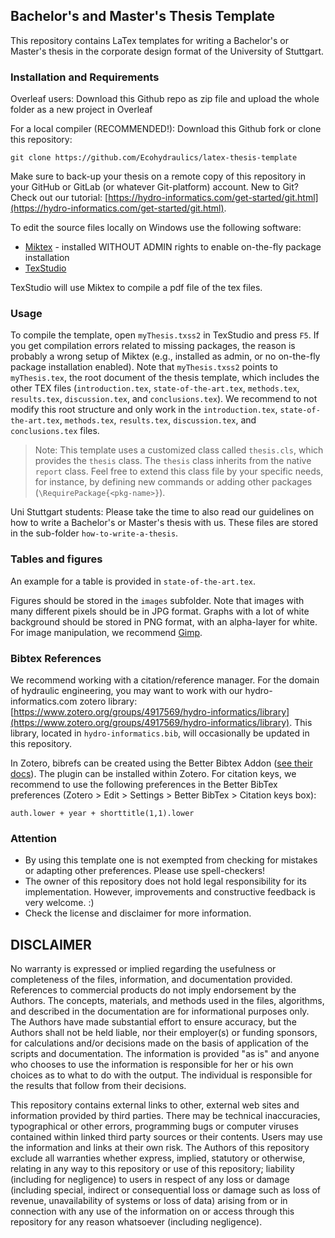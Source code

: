 ## Bachelor's and Master's Thesis Template

This repository contains LaTex templates for writing a Bachelor's or Master's thesis in the corporate design format of the University of Stuttgart. 


### Installation and Requirements

Overleaf users: Download this Github repo as zip file and upload the whole folder as a new project in Overleaf

For a local compiler (RECOMMENDED!): Download this Github fork or clone this repository: 

```
git clone https://github.com/Ecohydraulics/latex-thesis-template
```

Make sure to back-up your thesis on a remote copy of this repository in your GitHub or GitLab (or whatever Git-platform) account. New to Git? Check out our tutorial: [https://hydro-informatics.com/get-started/git.html](https://hydro-informatics.com/get-started/git.html).

To edit the source files locally on Windows use the following software:

* [Miktex](https://miktex.org/) - installed WITHOUT ADMIN rights to enable on-the-fly package installation
* [TexStudio](https://www.texstudio.org/)

TexStudio will use Miktex to compile a pdf file of the tex files.

### Usage

To compile the template, open `myThesis.txss2` in TexStudio and press `F5`. If you get compilation errors related to missing packages, the reason is probably a wrong setup of Miktex (e.g., installed as admin, or no on-the-fly package installation enabled). Note that `myThesis.txss2` points to `myThesis.tex`, the root document of the thesis template, which includes the other TEX files (`introduction.tex`, `state-of-the-art.tex`, `methods.tex`, `results.tex`, `discussion.tex`, and `conclusions.tex`). We recommend to not modify this root structure and only work in the `introduction.tex`, `state-of-the-art.tex`, `methods.tex`, `results.tex`, `discussion.tex`, and `conclusions.tex` files.

> Note: This template uses a customized class called `thesis.cls`, which provides the `thesis` class. The `thesis` class inherits from the native `report` class. Feel free to extend this class file by your specific needs, for instance, by defining new commands or adding other packages (`\RequirePackage{<pkg-name>}`).

Uni Stuttgart students: Please take the time to also read our guidelines on how to write a Bachelor's or Master's thesis with us. These files are stored in the sub-folder `how-to-write-a-thesis`.

### Tables and figures

An example for a table is provided in `state-of-the-art.tex`.

Figures should be stored in the `images` subfolder. Note that images with many different pixels should be in JPG format. Graphs with a lot of white background should be stored in PNG format, with an alpha-layer for white. For image manipulation, we recommend [Gimp](https://www.gimp.org).


### Bibtex References

We recommend working with a citation/reference manager. For the domain of hydraulic engineering, you may want to work with our hydro-informatics.com zotero library: [https://www.zotero.org/groups/4917569/hydro-informatics/library](https://www.zotero.org/groups/4917569/hydro-informatics/library). This library, located in `hydro-informatics.bib`, will occasionally be updated in this repository.

In Zotero, bibrefs can be created using the Better Bibtex Addon ([see their docs](https://retorque.re/zotero-better-bibtex/)). The plugin can be installed within Zotero. For citation keys, we recommend to use the following preferences in the Better BibTex preferences (Zotero > Edit > Settings > Better BibTex > Citation keys box):

```
auth.lower + year + shorttitle(1,1).lower
```


### Attention

* By using this template one is not exempted from checking for mistakes or adapting other preferences. Please use spell-checkers!
* The owner of this repository does not hold legal responsibility for its implementation. However, improvements and constructive feedback is very welcome. :)
* Check the license and disclaimer for more information.


## DISCLAIMER

No warranty is expressed or implied regarding the usefulness or completeness of the files, information, and documentation provided. References to commercial products do not imply endorsement by the Authors. The concepts, materials, and methods used in the files, algorithms, and described in the documentation are for informational purposes only. The Authors have made substantial effort to ensure accuracy, but the Authors shall not be held liable, nor their employer(s) or funding sponsors, for calculations and/or decisions made on the basis of application of the scripts and documentation. The information is provided "as is" and anyone who chooses to use the information is responsible for her or his own choices as to what to do with the output. The individual is responsible for the results that follow from their decisions.

This repository contains external links to other, external web sites and information provided by third parties. There may be technical inaccuracies, typographical or other errors, programming bugs or computer viruses contained within linked third party sources or their contents. Users may use the information and links at their own risk. The Authors of this repository exclude all warranties whether express, implied, statutory or otherwise, relating in any way to this repository or use of this repository; liability (including for negligence) to users in respect of any loss or damage (including special, indirect or consequential loss or damage such as loss of revenue, unavailability of systems or loss of data) arising from or in connection with any use of the information on or access through this repository for any reason whatsoever (including negligence).

